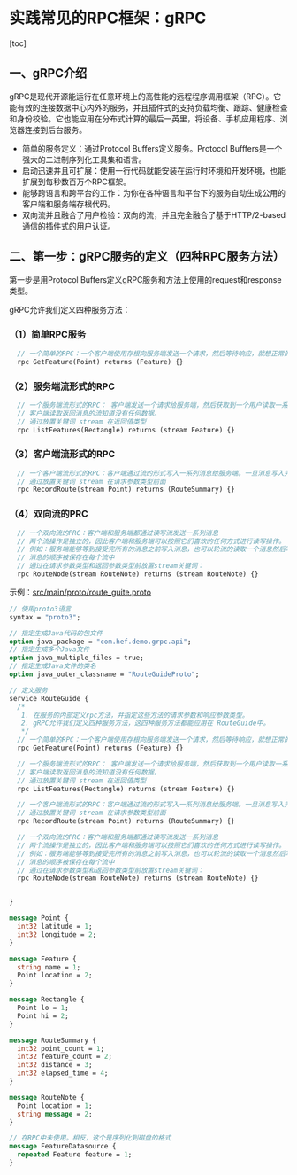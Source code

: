 # 实践常见的RPC框架：gRPC

[toc]

## 一、gRPC介绍

gRPC是现代开源能运行在任意环境上的高性能的远程程序调用框架（RPC）。它能有效的连接数据中心内外的服务，并且插件式的支持负载均衡、跟踪、健康检查和身份校验。它也能应用在分布式计算的最后一英里，将设备、手机应用程序、浏览器连接到后台服务。

- 简单的服务定义：通过Protocol Buffers定义服务。Protocol Bufffers是一个强大的二进制序列化工具集和语言。
- 启动迅速并且可扩展：使用一行代码就能安装在运行时环境和开发环境，也能扩展到每秒数百万个RPC框架。
- 能够跨语言和跨平台的工作：为你在各种语言和平台下的服务自动生成公用的客户端和服务端存根代码。
- 双向流并且融合了用户检验：双向的流，并且完全融合了基于HTTP/2-based通信的插件式的用户认证。

## 二、第一步：gRPC服务的定义（四种RPC服务方法）

第一步是用Protocol Buffers定义gRPC服务和方法上使用的request和response类型。

gRPC允许我们定义四种服务方法：

### （1）简单RPC服务

```protobuf
  // 一个简单的RPC：一个客户端使用存根向服务端发送一个请求，然后等待响应，就想正常的方法调用。
  rpc GetFeature(Point) returns (Feature) {}
```

### （2）服务端流形式的RPC

```protobuf
  // 一个服务端流形式的RPC： 客户端发送一个请求给服务端，然后获取到一个用户读取一系列返回消息的流。
  // 客户端读取返回消息的流知道没有任何数据。
  // 通过放置关键词 stream 在返回值类型
  rpc ListFeatures(Rectangle) returns (stream Feature) {}
```

### （3）客户端流形式的RPC

```protobuf
  // 一个客户端流形式的RPC：客户端通过流的形式写入一系列消息给服务端。一旦消息写入完成，就会等待服务端读取完它们然后返回。
  // 通过放置关键词 stream 在请求参数类型前面
  rpc RecordRoute(stream Point) returns (RouteSummary) {}
```

### （4）双向流的PRC

```protobuf
  // 一个双向流的PRC：客户端和服务端都通过读写流发送一系列消息
  // 两个流操作是独立的，因此客户端和服务端可以按照它们喜欢的任何方式进行读写操作。
  // 例如：服务端能够等到接受完所有的消息之前写入消息，也可以轮流的读取一个消息然后写入一个消息。
  // 消息的顺序被保存在每个流中
  // 通过在请求参数类型和返回参数类型前放置stream关键词：
  rpc RouteNode(stream RouteNote) returns (stream RouteNote) {}
```

示例：[src/main/proto/route_guite.proto](https://github.com/hefrankeleyn/JAVARebuild/blob/main/projects/action-rpcfx-demo/demo-grpc-api/src/main/proto/route_guide.proto)

```protobuf
// 使用proto3语言
syntax = "proto3";

// 指定生成Java代码的包文件
option java_package = "com.hef.demo.grpc.api";
// 指定生成多个Java文件
option java_multiple_files = true;
// 指定生成Java文件的类名
option java_outer_classname = "RouteGuideProto";

// 定义服务
service RouteGuide {
  /*
   1. 在服务的内部定义rpc方法，并指定这些方法的请求参数和响应参数类型。
   2. gRPC允许我们定义四种服务方法，这四种服务方法都能应用在 RouteGuide中。
   */
  // 一个简单的RPC：一个客户端使用存根向服务端发送一个请求，然后等待响应，就想正常的方法调用。
  rpc GetFeature(Point) returns (Feature) {}

  // 一个服务端流形式的RPC： 客户端发送一个请求给服务端，然后获取到一个用户读取一系列返回消息的流。
  // 客户端读取返回消息的流知道没有任何数据。
  // 通过放置关键词 stream 在返回值类型
  rpc ListFeatures(Rectangle) returns (stream Feature) {}

  // 一个客户端流形式的RPC：客户端通过流的形式写入一系列消息给服务端。一旦消息写入完成，就会等待服务端读取完它们然后返回。
  // 通过放置关键词 stream 在请求参数类型前面
  rpc RecordRoute(stream Point) returns (RouteSummary) {}

  // 一个双向流的PRC：客户端和服务端都通过读写流发送一系列消息
  // 两个流操作是独立的，因此客户端和服务端可以按照它们喜欢的任何方式进行读写操作。
  // 例如：服务端能够等到接受完所有的消息之前写入消息，也可以轮流的读取一个消息然后写入一个消息。
  // 消息的顺序被保存在每个流中
  // 通过在请求参数类型和返回参数类型前放置stream关键词：
  rpc RouteNode(stream RouteNote) returns (stream RouteNote) {}


}

message Point {
  int32 latitude = 1;
  int32 longitude = 2;
}

message Feature {
  string name = 1;
  Point location = 2;
}

message Rectangle {
  Point lo = 1;
  Point hi = 2;
}

message RouteSummary {
  int32 point_count = 1;
  int32 feature_count = 2;
  int32 distance = 3;
  int32 elapsed_time = 4;
}

message RouteNote {
  Point location = 1;
  string message = 2;
}

// 在RPC中未使用。相反，这个是序列化到磁盘的格式
message FeatureDatasource {
  repeated Feature feature = 1;
}
```







